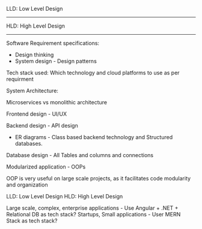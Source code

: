 LLD: Low Level Design

---

HLD: High Level Design

---

Software Requirement specifications:

- Design thinking
- System design - Design patterns

Tech stack used: Which technology and cloud platforms to use as per requirment

System Architecture:

Microservices vs monolithic architecture

Frontend design - UI/UX

Backend design - API design

- ER diagrams - Class based backend technology and Structured databases.

Database design - All Tables and columns and connections

Modularized application - OOPs

OOP is very useful on large scale projects, as it facilitates code modularity and organization

LLD: Low Level Design
HLD: High Level Design

Large scale, complex, enterprise applications - Use Angular + .NET + Relational DB as tech stack?
Startups, Small applications - User MERN Stack as tech stack?
